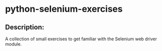 # python-selenium-exercises

## Description:
A collection of small exercises to get familiar with the Selenium web driver module.